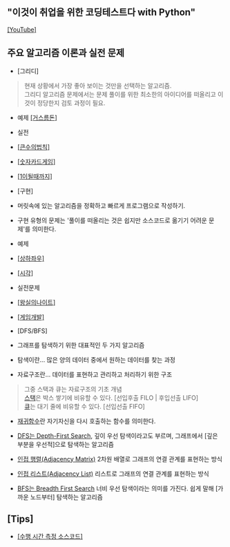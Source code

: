 ## "이것이 취업을 위한 코딩테스트다 with Python"
[[YouTube]](https://youtu.be/m-9pAwq1o3w)

## 주요 알고리즘 이론과 실전 문제
- [그리디]  
> 현재 상황에서 가장 좋아 보이는 것만을 선택하는 알고리즘.   
> 그리디 알고리즘 문제에서는 문제 풀이를 위한 최소한의 아이디어를 떠올리고 이것이 정당한지 검토 과정이 필요.   
- 예제 [[거스름돈]](./greedy/거스름돈.py)   
- 실전   
- [[큰수의법칙]](./greedy/큰수의법칙.py)   
- [[숫자카드게임]](./greedy/숫자카드게임.py)   
- [[1이될때까지]](./greedy/1이될때까지.py)   
   
- [구현]
- 머릿속에 있는 알고리즘을 정확하고 빠르게 프로그램으로 작성하기.   
- 구현 유형의 문제는 '풀이를 떠올리는 것은 쉽지만 소스코드로 옮기기 어려운 문제'를 의미한다.   
- 예제   
- [[상하좌우]](./구현/상하좌우.py)   
- [[시각]](./구현/시각.py)   
- 실전문제 
- [[왕실의나이트]](./구현/왕실의나이트.py)   
- [[게임개발]](./구현/게임개발.py)
   
- [DFS/BFS]
- 그래프를 탐색하기 위한 대표적인 두 가지 알고리즘   
- 탐색이란... 많은 양의 데이터 중에서 원하는 데이터를 찾는 과정  
- 자료구조란... 데이터를 표현하고 관리하고 처리하기 위한 구조
> 그중 스택과 큐는 자료구조의 기초 개념   
> [스택](./DFS_BFS/스택예제.py)은 박스 쌓기에 비유할 수 있다. [선입후출 FILO | 후입선출 LIFO]   
> [큐](./DFS_BFS/큐.py)는 대기 줄에 비유할 수 있다. [선입선출 FIFO]   
- [재귀함수](./DFS_BFS/재귀함수예제.py)란 자기자신을 다시 호출하는 함수를 의미한다.
   
- [DFS는 Depth-First Search](./DFS_BFS/DFS예제.py), 깊이 우선 탐색이라고도 부르며, 그래프에서 [깊은 부분을 우선적]으로 탐색하는 알고리즘   
- [인접 행렬(Adjacency Matrix)](./DFS_BFS/인접행렬예제.py) 2차원 배열로 그래프의 연결 관계를 표현하는 방식   
- [인접 리스트(Adjacency List)](./DFS_BFS/인접리스트예제.py) 리스트로 그래프의 연결 관계를 표현하는 방식   
   
- [BFS는 Breadth First Search](./DFS_BFS/BFS예제.py) 너비 우선 탐색이라는 의미를 가진다. 쉽게 말해 [가까운 노드부터] 탐색하는 알고리즘   
## [Tips]
- [[수행 시간 측정 소스코드]](./Tips/수행시간측정소스코드.py)